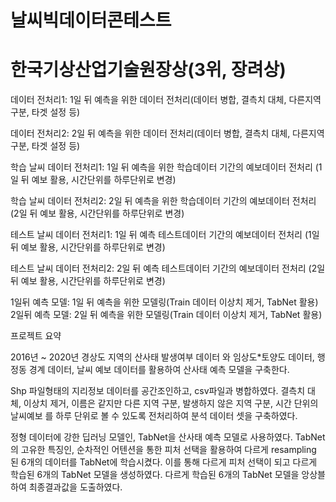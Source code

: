 # 날씨빅데이터콘테스트 
# 한국기상산업기술원장상(3위, 장려상)

데이터 전처리1: 1일 뒤 예측을 위한 데이터 전처리(데이터 병합, 결측치 대체, 다른지역 구분, 타겟 설정 등)

데이터 전처리2: 2일 뒤 예측을 위한 데이터 전처리(데이터 병합, 결측치 대체, 다른지역 구분, 타겟 설정 등)

학습 날씨 데이터 전처리1: 1일 뒤 예측을 위한 학습데이터 기간의 예보데이터 전처리 (1일 뒤 예보 활용, 시간단위를 하루단위로 변경)

학습 날씨 데이터 전처리2: 2일 뒤 예측을 위한 학습데이터 기간의 예보데이터 전처리 (2일 뒤 예보 활용, 시간단위를 하루단위로 변경)

테스트 날씨 데이터 전처리1: 1일 뒤 예측 테스트데이터 기간의 예보데이터 전처리 (1일 뒤 예보 활용, 시간단위를 하루단위로 변경)

테스트 날씨 데이터 전처리2: 2일 뒤 예측 테스트데이터 기간의 예보데이터 전처리 (2일 뒤 예보 활용, 시간단위를 하루단위로 변경)

1일뒤 예측 모델: 1일 뒤 예측을 위한 모델링(Train 데이터 이상치 제거, TabNet 활용)
2일뒤 예측 모델: 2일 뒤 예측을 위한 모델링(Train 데이터 이상치 제거, TabNet 활용)

프로젝트 요약

2016년 ~ 2020년 경상도 지역의 산사태 발생여부 데이터 와 임상도*토양도 데이터, 행정동 경계 데이터, 날씨 예보 데이터를 활용하여 산사태 예측 모델을 구축한다. 

Shp 파일형태의 지리정보 데이터를 공간조인하고, csv파일과  병합하였다.  결측치 대체, 이상치 제거, 이름은 같지만 다른 지역 구분, 발생하지 않은 지역 구분, 시간 단위의 날씨예보 를 하루 단위로 볼 수 있도록 전처리하여 분석 데이터 셋을 구축하였다. 

정형 데이터에 강한 딥러닝 모델인, TabNet을 산사태 예측 모델로 사용하였다. TabNet의 고유한 특징인, 순차적인 어텐션을 통한 피처 선택을 활용하여 다르게 resampling 된 6개의 데이터를 TabNet에 학습시켰다. 이를 통해 다르게 피처 선택이 되고 다르게 학습된 6개의 TabNet 모델을 생성하였다. 다르게 학습된 6개의 TabNet 모델을 앙상블하여 최종결과값을 도출하였다. 
